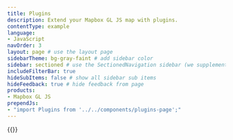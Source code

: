 ```yaml
---
title: Plugins
description: Extend your Mapbox GL JS map with plugins.
contentType: example
language:
- JavaScript
navOrder: 3
layout: page # use the layout page
sidebarTheme: bg-gray-faint # add sidebar color
sidebar: sectioned # use the SectionedNavigation sidebar (we supplement the data in batfish.config.json)
includeFilterBar: true
hideSubItems: false # show all sidebar sub items
hideFeedback: true # hide feedback from page
products:
- Mapbox GL JS
prependJs:
- "import Plugins from '../../components/plugins-page';"
---
```



{{<Plugins />}}
